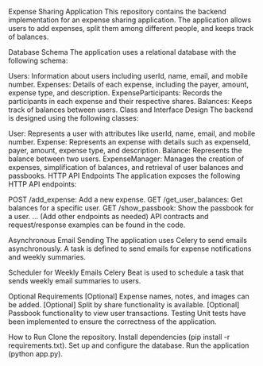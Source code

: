 Expense Sharing Application
This repository contains the backend implementation for an expense sharing application. The application allows users to add expenses, split them among different people, and keeps track of balances.



Database Schema
The application uses a relational database with the following schema:

Users: Information about users including userId, name, email, and mobile number.
Expenses: Details of each expense, including the payer, amount, expense type, and description.
ExpenseParticipants: Records the participants in each expense and their respective shares.
Balances: Keeps track of balances between users.
Class and Interface Design
The backend is designed using the following classes:

User: Represents a user with attributes like userId, name, email, and mobile number.
Expense: Represents an expense with details such as expenseId, payer, amount, expense type, and description.
Balance: Represents the balance between two users.
ExpenseManager: Manages the creation of expenses, simplification of balances, and retrieval of user balances and passbooks.
HTTP API Endpoints
The application exposes the following HTTP API endpoints:

POST /add_expense: Add a new expense.
GET /get_user_balances: Get balances for a specific user.
GET /show_passbook: Show the passbook for a user.
... (Add other endpoints as needed)
API contracts and request/response examples can be found in the code.

Asynchronous Email Sending
The application uses Celery to send emails asynchronously. A task is defined to send emails for expense notifications and weekly summaries.

Scheduler for Weekly Emails
Celery Beat is used to schedule a task that sends weekly email summaries to users.

Optional Requirements
[Optional] Expense names, notes, and images can be added.
[Optional] Split by share functionality is available.
[Optional] Passbook functionality to view user transactions.
Testing
Unit tests have been implemented to ensure the correctness of the application.

How to Run
Clone the repository.
Install dependencies (pip install -r requirements.txt).
Set up and configure the database.
Run the application (python app.py).